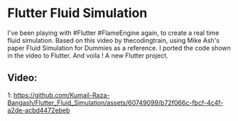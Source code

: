 # Flutter Fluid Simulation

I've been playing with #Flutter #FlameEngine again, to create a real time fluid simulation. Based on this video by thecodingtrain, using Mike Ash's paper Fluid Simulation for Dummies as a reference. I ported the code shown in the video to Flutter. And voila !
A new Flutter project.

## Video: 
1: 
https://github.com/Kumail-Raza-Bangash/Flutter_Fluid_Simulation/assets/60749099/b72f066c-fbcf-4c4f-a2de-acbd4472ebeb


